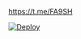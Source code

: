 https://t.me/FA9SH 

[![Deploy](https://www.herokucdn.com/deploy/button.svg)](https://heroku.com/deploy?template=https://github.com/Abdulrahmman8894/MR_X_MUSIC-Video)
